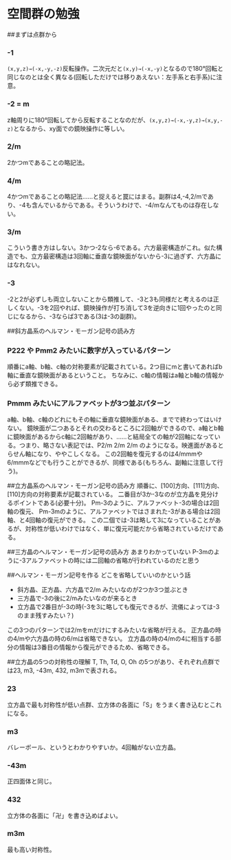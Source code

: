 ﻿空間群の勉強
======
##まずは点群から

### -1
`(x,y,z)→(-x,-y,-z)`反転操作。二次元だと`(x,y)→(-x,-y)`となるので180°回転と同じなのとは全く異なる(回転しただけでは移りあえない：左手系と右手系)に注意。
### -2 = m
z軸周りに180°回転してから反転することなのだが、`(x,y,z)→(-x,-y,z)→(x,y,-z)`となるから、xy面での鏡映操作に等しい。
### 2/m
2かつmであることの略記法。
### 4/m
4かつmであることの略記法……と捉えると罠にはまる。副群は4,-4,2/mであり、-4も含んでいるからである。そういうわけで、-4/mなんてものは存在しない。
### 3/m
こういう書き方はしない。3かつ-2なら-6である。六方最密構造がこれ。似た構造でも、立方最密構造は3回軸に垂直な鏡映面がないから-3に過ぎず、六方晶にはなれない。
### -3
-2と2が必ずしも両立しないことから類推して、-3と3も同様だと考えるのは正しくない。-3を2回やれば、鏡映操作が打ち消して3を逆向きに1回やったのと同じになるから、-3ならば3である(3は-3の副群)。

##斜方晶系のヘルマン・モーガン記号の読み方
### P222 や Pmm2 みたいに数字が入っているパターン
順番にa軸、b軸、c軸の対称要素が記載されている。2つ目にmと書いてあればb軸に垂直な鏡映面があるということ。
ちなみに、c軸の情報はa軸とb軸の情報から必ず類推できる。
### Pmmm みたいにアルファベットが3つ並ぶパターン
a軸、b軸、c軸のどれにもその軸に垂直な鏡映面がある、までで終わってはいけない。
鏡映面が二つあるとそれの交わるところに2回軸ができるので、a軸とb軸に鏡映面があるからc軸に2回軸があり、……と結局全ての軸が2回軸になっている。つまり、略さない表記では、P2/m 2/m 2/m のようになる。映進面があるとらせん軸になり、ややこしくなる。
この2回軸を復元するのは4/mmmや6/mmmなどでも行うことができるが、同様である(もちろん、副軸に注意して行う)。

##立方晶系のヘルマン・モーガン記号の読み方
順番に、[100]方向、[111]方向、[110]方向の対称要素が記載されている。
二番目が3か-3なのが立方晶を見分けるポイントである(必要十分)。
Pm-3のように、アルファベット-3の場合は2回軸の復元、
Pm-3mのように、アルファベットではさまれた-3がある場合は2回軸、と4回軸の復元ができる。
この二個では-3は略して3になっていることがあるが、対称性が低いわけではなく、単に復元可能だから省略されているだけである。

##三方晶のヘルマン・モーガン記号の読み方
あまりわかっていない
P-3mのように-3アルファベットの時には二回軸の省略が行われているのだと思う

##ヘルマン・モーガン記号を作る
どこを省略していいのかという話

 + 斜方晶、正方晶、六方晶で2/m みたいなのが2つか3つ並ぶとき
 + 三方晶で-3の後に2/mみたいなのが来るとき
 + 立方晶で2番目が-3の時(-3を3に略しても復元できるが、流儀によっては-3のまま残すみたい？)

この3つのパターンでは2/mをmだけにするみたいな省略が行える。
正方晶の時の4/mや六方晶の時の6/mは省略できない。
立方晶の時の4/mの4に相当する部分の情報は3番目の情報から復元ができるため、省略できる。

##立方晶の5つの対称性の理解
T, Th, Td, O, Oh の5つがあり、それぞれ点群では23, m3, -43m, 432, m3mで表される。
### 23
立方晶で最も対称性が低い点群、立方体の各面に「S」をうまく書き込むとこれになる。
### m3
バレーボール、というとわかりやすいか。4回軸がない立方晶。
### -43m
正四面体と同じ。
### 432
立方体の各面に「卍」を書き込めばよい。
### m3m
最も高い対称性。

